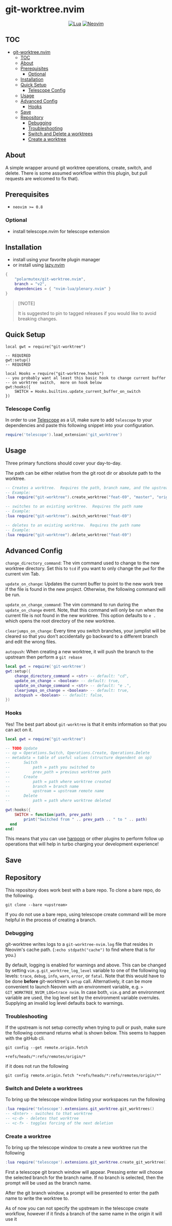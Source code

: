 # git-worktree.nvim<a name="git-worktreenvim"></a>

<div align="center">

[![Lua](https://img.shields.io/badge/Lua-blue.svg?style=for-the-badge&logo=lua)](http://www.lua.org)
[![Neovim](https://img.shields.io/badge/Neovim%200.8+-green.svg?style=for-the-badge&logo=neovim)](https://neovim.io)

</div>

## TOC<a name="toc"></a>

<!-- mdformat-toc start --slug=github --maxlevel=6 --minlevel=1 -->

- [git-worktree.nvim](#git-worktreenvim)
  - [TOC](#toc)
  - [About](#about)
  - [Prerequisites](#prerequisites)
    - [Optional](#optional)
  - [Installation](#installation)
  - [Quick Setup](#quick-setup)
    - [Telescope Config](#telescope-config)
  - [Usage](#usage)
  - [Advanced Config](#advanced-config)
    - [Hooks](#hooks)
  - [Save](#save)
  - [Repository](#repository)
    - [Debugging](#debugging)
    - [Troubleshooting](#troubleshooting)
    - [Switch and Delete a worktrees](#switch-and-delete-a-worktrees)
    - [Create a worktree](#create-a-worktree)

<!-- mdformat-toc end -->

## About<a name="about"></a>

A simple wrapper around git worktree operations, create, switch, and delete.
There is some assumed workflow within this plugin, but pull requests are
welcomed to fix that).

## Prerequisites<a name="prerequisites"></a>

- `neovim >= 0.8`

### Optional<a name="optional"></a>

- install telescope.nvim for telescope extension

## Installation<a name="installation"></a>

- install using your favorite plugin manager
- or install using [lazy.nvim](https://github.com/folke/lazy.nvim)

```lua
{
    "polarmutex/git-worktree.nvim",
    branch = "v2",
    dependencies = { "nvim-lua/plenary.nvim" }
}
```

> \[!NOTE\]
>
> It is suggested to pin to tagged releases if you would like to avoid breaking changes.

## Quick Setup<a name="quick-setup"></a>

```
local gwt = require("git-worktree")

-- REQUIRED
gwt:setup()
-- REQUIRED

local Hooks = require("git-worktree.hooks")
-- you probably want al least this basic hook to change current buffer
-- on worktree switch,  more on hook below
gwt:hooks({
    SWITCH = Hooks.builtins.update_current_buffer_on_switch
})
```

### Telescope Config<a name="telescope-config"></a>

In order to use [Telescope](https://github.com/nvim-telescope/telescope.nvim) as a UI,
make sure to add `telescope` to your dependencies and paste this following snippet into your configuration.

```lua
require('telescope').load_extension('git_worktree')
```

## Usage<a name="usage"></a>

Three primary functions should cover your day-to-day.

The path can be either relative from the git root dir or absolute path to the worktree.

```lua
-- Creates a worktree.  Requires the path, branch name, and the upstream
-- Example:
:lua require("git-worktree").create_worktree("feat-69", "master", "origin")

-- switches to an existing worktree.  Requires the path name
-- Example:
:lua require("git-worktree").switch_worktree("feat-69")

-- deletes to an existing worktree.  Requires the path name
-- Example:
:lua require("git-worktree").delete_worktree("feat-69")
```

## Advanced Config<a name="advanced-config"></a>

`change_directory_command`: The vim command used to change to the new worktree directory.
Set this to `tcd` if you want to only change the `pwd` for the current vim Tab.

`update_on_change`:  Updates the current buffer to point to the new work tree if
the file is found in the new project. Otherwise, the following command will be run.

`update_on_change_command`: The vim command to run during the `update_on_change` event.
Note, that this command will only be run when the current file is not found in the new worktree.
This option defaults to `e .` which opens the root directory of the new worktree.

`clearjumps_on_change`: Every time you switch branches, your jumplist will be
cleared so that you don't accidentally go backward to a different branch and
edit the wrong files.

`autopush`: When creating a new worktree, it will push the branch to the upstream then perform a `git rebase`

```lua
local gwt = require('git-worktree')
gwt:setup({
    change_directory_command = <str> -- default: "cd",
    update_on_change = <boolean> -- default: true,
    update_on_change_command = <str> -- default: "e .",
    clearjumps_on_change = <boolean> -- default: true,
    autopush = <boolean> -- default: false,
})
```

### Hooks<a name="hooks"></a>

Yes!  The best part about `git-worktree` is that it emits information so that you
can act on it.

```lua
local gwt = require("git-worktree")

-- TODO Update
-- op = Operations.Switch, Operations.Create, Operations.Delete
-- metadata = table of useful values (structure dependent on op)
--      Switch
--          path = path you switched to
--          prev_path = previous worktree path
--      Create
--          path = path where worktree created
--          branch = branch name
--          upstream = upstream remote name
--      Delete
--          path = path where worktree deleted

gwt:hooks({
    SWITCH = function(path, prev_path)
        print("Switched from " .. prev_path .. " to " .. path)
  end
end)
```

This means that you can use [harpoon](https://github.com/ThePrimeagen/harpoon)
or other plugins to perform follow up operations that will help in turbo
charging your development experience!

## Save<a name="save"></a>

## Repository<a name="repository"></a>

This repository does work best with a bare repo.  To clone a bare repo, do the following.

```shell
git clone --bare <upstream>
```

If you do not use a bare repo, using telescope create command will be more helpful in the process of creating a branch.

### Debugging<a name="debugging"></a>

git-worktree writes logs to a `git-worktree-nvim.log` file that resides in Neovim's cache path. (`:echo stdpath("cache")` to find where that is for you.)

By default, logging is enabled for warnings and above. This can be changed by setting `vim.g.git_worktree_log_level` variable to one of the following log levels: `trace`, `debug`, `info`, `warn`, `error`, or `fatal`. Note that this would have to be done **before** git-worktree's `setup` call. Alternatively, it can be more convenient to launch Neovim with an environment variable, e.g. `> GIT_WORKTREE_NVIM_LOG=trace nvim`. In case both, `vim.g` and an environment variable are used, the log level set by the environment variable overrules. Supplying an invalid log level defaults back to warnings.

### Troubleshooting<a name="troubleshooting"></a>

If the upstream is not setup correctly when trying to pull or push, make sure the following command returns what is shown below. This seems to happen with the gitHub cli.

```
git config --get remote.origin.fetch

+refs/heads/*:refs/remotes/origin/*
```

if it does not run the following

```
git config remote.origin.fetch "+refs/heads/*:refs/remotes/origin/*"
```

### Switch and Delete a worktrees<a name="switch-and-delete-a-worktrees"></a>

To bring up the telescope window listing your workspaces run the following

```lua
:lua require('telescope').extensions.git_worktree.git_worktrees()
-- <Enter> - switches to that worktree
-- <c-d> - deletes that worktree
-- <c-f> - toggles forcing of the next deletion
```

### Create a worktree<a name="create-a-worktree"></a>

To bring up the telescope window to create a new worktree run the following

```lua
:lua require('telescope').extensions.git_worktree.create_git_worktree()
```

First a telescope git branch window will appear. Pressing enter will choose the selected branch for the branch name. If no branch is selected, then the prompt will be used as the branch name.

After the git branch window, a prompt will be presented to enter the path name to write the worktree to.

As of now you can not specify the upstream in the telescope create workflow, however if it finds a branch of the same name in the origin it will use it
